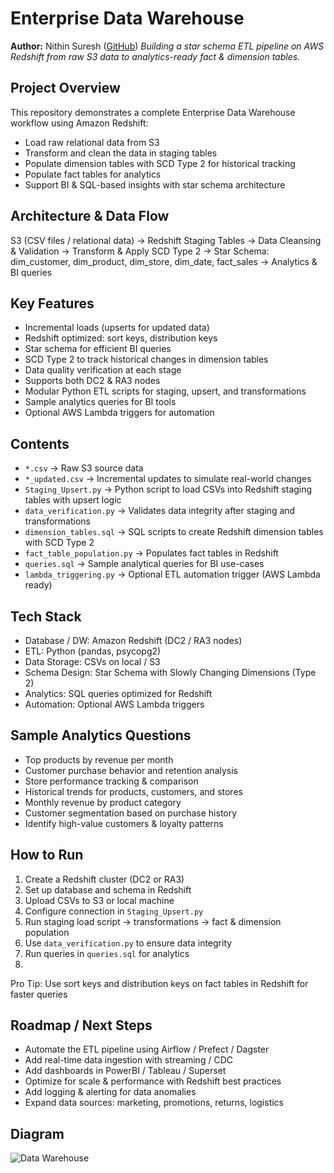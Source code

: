 # Enterprise Data Warehouse
**Author:** Nithin Suresh ([GitHub](https://github.com/nithinarchive))
*Building a star schema ETL pipeline on AWS Redshift from raw S3 data to analytics-ready fact & dimension tables.*

## Project Overview
This repository demonstrates a complete Enterprise Data Warehouse workflow using Amazon Redshift:
- Load raw relational data from S3
- Transform and clean the data in staging tables
- Populate dimension tables with SCD Type 2 for historical tracking
- Populate fact tables for analytics
- Support BI & SQL-based insights with star schema architecture

## Architecture & Data Flow
S3 (CSV files / relational data) → Redshift Staging Tables → Data Cleansing & Validation → Transform & Apply SCD Type 2 → Star Schema: dim_customer, dim_product, dim_store, dim_date, fact_sales → Analytics & BI queries

## Key Features
- Incremental loads (upserts for updated data)
- Redshift optimized: sort keys, distribution keys
- Star schema for efficient BI queries
- SCD Type 2 to track historical changes in dimension tables
- Data quality verification at each stage
- Supports both DC2 & RA3 nodes
- Modular Python ETL scripts for staging, upsert, and transformations
- Sample analytics queries for BI tools
- Optional AWS Lambda triggers for automation

## Contents
- `*.csv` → Raw S3 source data
- `*_updated.csv` → Incremental updates to simulate real-world changes
- `Staging_Upsert.py` → Python script to load CSVs into Redshift staging tables with upsert logic
- `data_verification.py` → Validates data integrity after staging and transformations
- `dimension_tables.sql` → SQL scripts to create Redshift dimension tables with SCD Type 2
- `fact_table_population.py` → Populates fact tables in Redshift
- `queries.sql` → Sample analytical queries for BI use-cases
- `lambda_triggering.py` → Optional ETL automation trigger (AWS Lambda ready)

## Tech Stack
- Database / DW: Amazon Redshift (DC2 / RA3 nodes)
- ETL: Python (pandas, psycopg2)
- Data Storage: CSVs on local / S3
- Schema Design: Star Schema with Slowly Changing Dimensions (Type 2)
- Analytics: SQL queries optimized for Redshift
- Automation: Optional AWS Lambda triggers

## Sample Analytics Questions
- Top products by revenue per month
- Customer purchase behavior and retention analysis
- Store performance tracking & comparison
- Historical trends for products, customers, and stores
- Monthly revenue by product category
- Customer segmentation based on purchase history
- Identify high-value customers & loyalty patterns

## How to Run
1. Create a Redshift cluster (DC2 or RA3)
2. Set up database and schema in Redshift
3. Upload CSVs to S3 or local machine
4. Configure connection in `Staging_Upsert.py`
5. Run staging load script → transformations → fact & dimension population
6. Use `data_verification.py` to ensure data integrity
7. Run queries in `queries.sql` for analytics
8. 
Pro Tip: Use sort keys and distribution keys on fact tables in Redshift for faster queries

## Roadmap / Next Steps
- Automate the ETL pipeline using Airflow / Prefect / Dagster
- Add real-time data ingestion with streaming / CDC
- Add dashboards in PowerBI / Tableau / Superset
- Optimize for scale & performance with Redshift best practices
- Add logging & alerting for data anomalies
- Expand data sources: marketing, promotions, returns, logistics

## Diagram
![Data Warehouse](Enterprise-Data-Warehouse/Data%20Warehouse.jpg)

